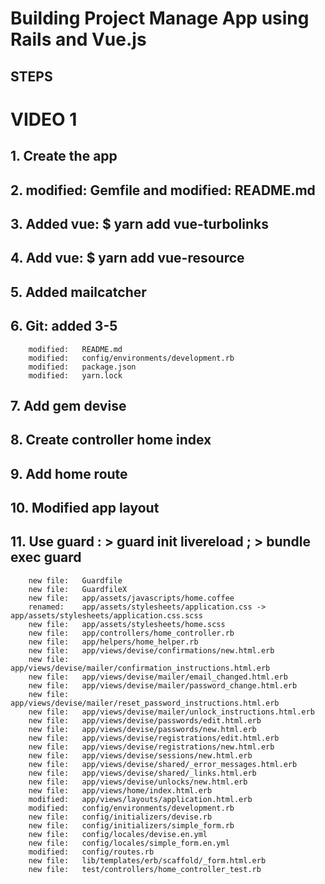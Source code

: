 # Building Project Manage App using Rails and Vue.js

## STEPS

# VIDEO 1

## 1. Create the app
## 2. modified:   Gemfile and modified:   README.md
## 3. Added vue: $ yarn add vue-turbolinks
## 4. Add vue: $ yarn add vue-resource
## 5. Added mailcatcher
## 6. Git: added 3-5
        modified:   README.md
        modified:   config/environments/development.rb
        modified:   package.json
        modified:   yarn.lock
## 7. Add gem devise
## 8. Create controller home index
## 9. Add home route
## 10. Modified app layout
## 11. Use guard : > guard init livereload ; > bundle exec guard
        new file:   Guardfile
        new file:   GuardfileX
        new file:   app/assets/javascripts/home.coffee
        renamed:    app/assets/stylesheets/application.css -> app/assets/stylesheets/application.css.scss
        new file:   app/assets/stylesheets/home.scss
        new file:   app/controllers/home_controller.rb
        new file:   app/helpers/home_helper.rb
        new file:   app/views/devise/confirmations/new.html.erb
        new file:   app/views/devise/mailer/confirmation_instructions.html.erb
        new file:   app/views/devise/mailer/email_changed.html.erb
        new file:   app/views/devise/mailer/password_change.html.erb
        new file:   app/views/devise/mailer/reset_password_instructions.html.erb
        new file:   app/views/devise/mailer/unlock_instructions.html.erb
        new file:   app/views/devise/passwords/edit.html.erb
        new file:   app/views/devise/passwords/new.html.erb
        new file:   app/views/devise/registrations/edit.html.erb
        new file:   app/views/devise/registrations/new.html.erb
        new file:   app/views/devise/sessions/new.html.erb
        new file:   app/views/devise/shared/_error_messages.html.erb
        new file:   app/views/devise/shared/_links.html.erb
        new file:   app/views/devise/unlocks/new.html.erb
        new file:   app/views/home/index.html.erb
        modified:   app/views/layouts/application.html.erb
        modified:   config/environments/development.rb
        new file:   config/initializers/devise.rb
        new file:   config/initializers/simple_form.rb
        new file:   config/locales/devise.en.yml
        new file:   config/locales/simple_form.en.yml
        modified:   config/routes.rb
        new file:   lib/templates/erb/scaffold/_form.html.erb
        new file:   test/controllers/home_controller_test.rb


